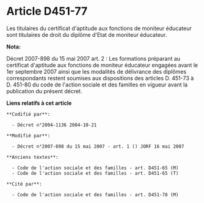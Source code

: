 # Article D451-77

Les titulaires du certificat d'aptitude aux fonctions de moniteur éducateur sont titulaires de droit du diplôme d'Etat de
moniteur éducateur.

**Nota:**

Décret 2007-898 du 15 mai 2007 art. 2 : Les formations préparant au certificat d'aptitude aux fonctions de moniteur éducateur
engagées avant le 1er septembre 2007 ainsi que les modalités de délivrance des diplômes correspondants restent soumises aux
dispositions des articles D. 451-73 à D. 451-80 du code de l'action sociale et des familles en vigueur avant la publication
du présent décret.

**Liens relatifs à cet article**

	**Codifié par**:

	  - Décret n°2004-1136 2004-10-21

	**Modifié par**:

	  - Décret n°2007-898 du 15 mai 2007 - art. 1 () JORF 16 mai 2007

	**Anciens textes**:

	  - Code de l'action sociale et des familles - art. D451-65 (M)
	  - Code de l'action sociale et des familles - art. D451-65 (T)

	**Cité par**:

	  - Code de l'action sociale et des familles - art. D451-78 (M)
